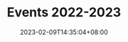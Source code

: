 ---
title: "Events 2022-2023"
date: 2023-02-09T14:35:04+08:00
draft: true
weight: 20
image: "images/events/2022-2023/main_card_img1.png"
---